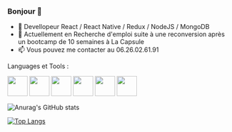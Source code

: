 ### Bonjour 👋

- 🔭 Devellopeur React / React Native / Redux / NodeJS / MongoDB
- 🌱 Actuellement en Recherche d'emploi suite à une reconversion après un bootcamp de 10 semaines à La Capsule
- 📫 Vous pouvez me contacter au 06.26.02.61.91

Languages et Tools :

<img width='45px' src="https://cdn.jsdelivr.net/gh/devicons/devicon/icons/javascript/javascript-original.svg" /> <img width='45px' src="https://cdn.jsdelivr.net/gh/devicons/devicon/icons/react/react-original.svg" /> <img width='45px' src="https://cdn.jsdelivr.net/gh/devicons/devicon/icons/nodejs/nodejs-original.svg" /> 
 <img width='45px' src="https://cdn.jsdelivr.net/gh/devicons/devicon/icons/mongodb/mongodb-original-wordmark.svg" />
 <img width='45px' src="https://cdn.jsdelivr.net/gh/devicons/devicon/icons/html5/html5-original.svg" /> <img width='45px' src="https://cdn.jsdelivr.net/gh/devicons/devicon/icons/css3/css3-original.svg" />


![Anurag's GitHub stats](https://github-readme-stats.vercel.app/api?username=juliennoel&show_icons=true&theme=default)

[![Top Langs](https://github-readme-stats.vercel.app/api/top-langs/?username=juliennoel&layout=compact)](https://github.com/anuraghazra/github-readme-stats)







<!--
**JulienNoel/juliennoel** is a ✨ _special_ ✨ repository because its `README.md` (this file) appears on your GitHub profile.

Here are some ideas to get you started:

- 🔭 Je suis actuellement en Formation à la Capsule jusqu'au 27 Mai
- 🌱 J'apprend le javascript et React dans le cadre d'une reconversion
- 📫 Vous pouvez me contacter au 06.26.02.61.91

-->
